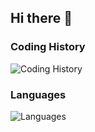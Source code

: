 ## Hi there 👋

<!--
**alberto467/alberto467** is a ✨ _special_ ✨ repository because its `README.md` (this file) appears on your GitHub profile.

Here are some ideas to get you started:

- 🔭 I’m currently working on ...
- 🌱 I’m currently learning ...
- 👯 I’m looking to collaborate on ...
- 🤔 I’m looking for help with ...
- 💬 Ask me about ...
- 📫 How to reach me: ...
- 😄 Pronouns: ...
- ⚡ Fun fact: ...
-->

### Coding History
![Coding History](https://wakatime.com/share/@1473c76a-1599-4e85-85a7-1bb79a3eb1ff/f3666ae3-4bab-45a7-b073-e96bde18617c.svg)

### Languages
![Languages](https://wakatime.com/share/@1473c76a-1599-4e85-85a7-1bb79a3eb1ff/73695581-ab59-4fe3-85a2-8772dc2aafaa.svg)
